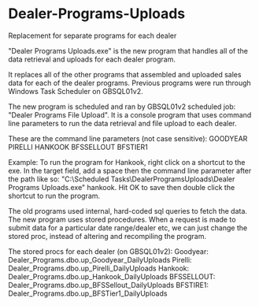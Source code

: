 # Dealer-Programs-Uploads

Replacement for separate programs for each dealer

"Dealer Programs Uploads.exe" is the new program that handles all of the data retrieval and uploads for each dealer program.

It replaces all of the other programs that assembled and uploaded sales data for each of the dealer programs.
Previous programs were run through Windows Task Scheduler on GBSQL01v2.

The new program is scheduled and ran by GBSQL01v2 scheduled job: "Dealer Programs File Upload". It is a console program that uses command line parameters to run the data retrieval and file upload to each dealer.

These are the command line parameters (not case sensitive):
  GOODYEAR
  PIRELLI
  HANKOOK
  BFSSELLOUT
  BFSTIER1

Example: To run the program for Hankook, right click on a shortcut to the exe. In the target field, add a space then the command line parameter after the path like so: "C:\Scheduled Tasks\DealerProgramsUploads\Dealer Programs Uploads.exe" hankook. Hit OK to save then double click the shortcut to run the program.

The old programs used internal, hard-coded sql queries to fetch the data. The new program uses stored procedures. When a request is made to submit data for a particular date range/dealer etc, we can just change the stored proc, instead of altering and recompiling the program.

The stored procs for each dealer (on GBSQL01v2):
Goodyear: Dealer_Programs.dbo.up_Goodyear_DailyUploads
Pirelli:  Dealer_Programs.dbo.up_Pirelli_DailyUploads
Hankook:  Dealer_Programs.dbo.up_Hankook_DailyUploads
BFSSELLOUT: Dealer_Programs.dbo.up_BFSSellout_DailyUploads
BFSTIRE1: Dealer_Programs.dbo.up_BFSTier1_DailyUploads
